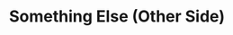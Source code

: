 ---
title: "Something Else (Other Side)"
url: /doylestown/something-else-other-side/
shop: clothes
---